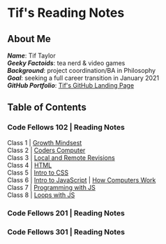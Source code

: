 # Tif's Reading Notes


## About Me
_**Name**_: Tif Taylor   
_**Geeky Factoids**_: tea nerd & video games    
_**Background**_: project coordination/BA in Philosophy    
_**Goal**_: seeking a full career transition in January 2021  
_**GitHub Portfolio**_: [Tif's GitHub Landing Page](https://github.com/tiftaylor)


## Table of Contents

### Code Fellows 102 | Reading Notes
Class 1 \| [Growth Mindsest](growth-mindset.md)  
Class 2 \| [Coders Computer](coders-computer.md)  
Class 3 \| [Local and Remote Revisions](git-intro.md)   
Class 4 \| [HTML](html-structure.md)   
Class 5 \| [Intro to CSS](css-intro.md)   
Class 6 \| [Intro to JavaScript](js-intro.md) \| [How Computers Work](computers.md)     
Class 7 \| [Programming with JS](moreJS.md)   
Class 8 \| [Loops with JS](loops.md)  

### Code Fellows 201 | Reading Notes


### Code Fellows 301 | Reading Notes


